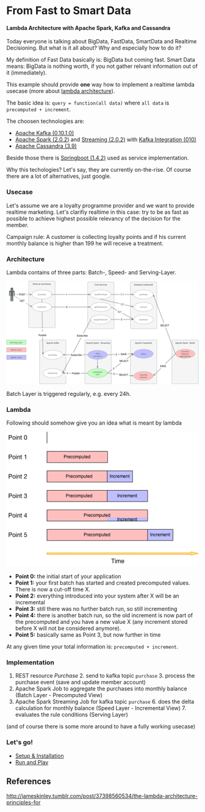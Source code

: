 # From Fast to Smart Data
#### Lambda Architecture with Apache Spark, Kafka and Cassandra

Today everyone is talking about BigData, FastData, SmartData and Realtime Decisioning. But what is it all about? Why and especially how to do it?

My definition of Fast Data basically is: BigData but coming fast. Smart Data means: BigData is nothing worth, if you not gather relvant information out of it (immediately).

This example should provide **one** way how to implement a realtime lambda usecase (more about [lambda architecture](
http://jameskinley.tumblr.com/post/37398560534/the-lambda-architecture-principles-for)).

The basic idea is: `query = function(all data)` where `all data` is `precomputed + increment`.

The choosen technologies are: 

- [Apache Kafka (0.10.1.0)](http://kafka.apache.org/0101/documentation.html)
- [Apache Spark (2.0.2)](http://spark.apache.org/docs/2.0.2/) and [Streaming (2.0.2)](http://spark.apache.org/docs/2.0.2/streaming-programming-guide.html) with [Kafka Integration (010)](http://spark.apache.org/docs/2.0.2/streaming-kafka-0-10-integration.html)
- [Apache Cassandra (3.9)](http://cassandra.apache.org/doc/3.9/)

Beside those there is [Springboot (1.4.2)](http://docs.spring.io/spring-boot/docs/1.4.2.RELEASE/reference/htmlsingle/) used as service implementation.

Why this techologies? Let's say, they are currently on-the-rise. Of course there are a lot of alternatives, just google.


### Usecase

Let's assume we are a loyalty programme provider and we want to provide realtime marketing. Let's clarifiy realtime in this case: try to be as fast as possible to achieve highest possible relevancy of the decision for the member.

Campaign rule: A customer is collecting loyalty points and if his current monthly balance is higher than 199 he will receive a treatment.

### Architecture

Lambda contains of three parts: Batch-, Speed- and Serving-Layer.

![Lambda Architecture](doc/usecase.png)

Batch Layer is triggered regularly, e.g. every 24h.

### Lambda

Following should somehow give you an idea what is meant by lambda

![Lambda Architecture](doc/lambda.png)

- **Point 0:** the initial start of your application
- **Point 1:** your first batch has started and created precomputed values. There is now a cut-off time X.
- **Point 2:** everything introduced into your system after X will be an incremental
- **Point 3:** still there was no further batch run, so still incrementing
- **Point 4:** there is another batch run, so the old increment is now part of the precomputed and you have a new value X (any increment stored before X will not be considered anymore).
- **Point 5:** basically same as Point 3, but now further in time

At any given time your total information is: `precomputed + increment`.

### Implementation

1. REST resource *Purchase*
	2. 	send to kafka topic `purchase`
	3. process the purchase event (save and update member account)
4. Apache Spark Job to aggregate the purchases into monthly balance (Batch Layer - Precomputed View)
5. Apache Spark Streaming Job for kafka topic `purchase`
   6. does the delta calculation for monthly balance (Speed Layer - Incremental View)
   7. evaluates the rule conditions (Serving Layer)

(and of course there is some more around to have a fully working usecase)


### Let's go!

- [Setup & Installation](doc/Installation.md)
- [Run and Play](doc/Run.md)


## References

http://jameskinley.tumblr.com/post/37398560534/the-lambda-architecture-principles-for